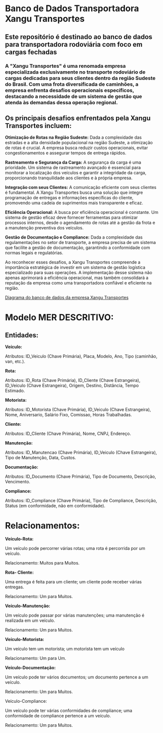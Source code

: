 # Banco de Dados Transportadora Xangu Transportes
## Este repositório é destinado ao banco de dados para transportadora rodoviária com foco em cargas fechadas


### A "Xangu Transportes" é uma renomada empresa especializada exclusivamente no transporte rodoviário de cargas dedicadas para seus clientes dentro da região Sudeste do Brasil. Com uma frota diversificada de caminhões, a empresa enfrenta desafios operacionais específicos, destacando a necessidade de um sistema de gestão que atenda às demandas dessa operação regional. 


## Os principais desafios enfrentados pela Xangu Transportes incluem: 

**Otimização de Rotas na Região Sudeste:** Dada a complexidade das estradas e a alta densidade populacional na região Sudeste, a otimização de rotas é crucial. A empresa busca reduzir custos operacionais, evitar congestionamentos e assegurar tempos de entrega rápidos. 

**Rastreamento e Segurança da Carga:** A segurança da carga é uma prioridade. Um sistema de rastreamento avançado é essencial para monitorar a localização dos veículos e garantir a integridade da carga, proporcionando tranquilidade aos clientes e à própria empresa. 

**Integração com seus Clientes:** A comunicação eficiente com seus clientes é fundamental. A Xangu Transportes busca uma solução que integre programação de entregas e informações específicas do cliente, promovendo uma cadeia de suprimentos mais transparente e eficaz. 

**Eficiência Operacional:** A busca por eficiência operacional é constante. Um sistema de gestão eficaz deve fornecer ferramentas para otimizar processos internos, desde o agendamento de rotas até a gestão da frota e a manutenção preventiva dos veículos. 

**Gestão de Documentação e Compliance:** Dada a complexidade das regulamentações no setor de transporte, a empresa precisa de um sistema que facilite a gestão de documentação, garantindo a conformidade com normas legais e regulatórias. 


Ao reconhecer esses desafios, a Xangu Transportes compreende a importância estratégica de investir em um sistema de gestão logística especializado para suas operações. A implementação desse sistema não apenas aprimorará a eficiência operacional, mas também consolidará a reputação da empresa como uma transportadora confiável e eficiente na região. 




[Diagrama do banco de dados da empresa Xangu Transportes]([(https://dbdiagram.io/d/Diagrama-Xangu-Transportes-65690c553be149578715fde4)])


# Modelo MER DESCRITIVO:


## Entidades: 

**Veículo:**

Atributos: ID_Veiculo (Chave Primária), Placa, Modelo, Ano, Tipo (caminhão, van, etc.). 

**Rota:** 

Atributos: ID_Rota (Chave Primária), ID_Cliente (Chave Estrangeira), ID_Veiculo (Chave Estrangeira), Origem, Destino, Distância, Tempo Estimado. 

**Motorista:** 

Atributos: ID_Motorista (Chave Primária), ID_Veiculo (Chave Estrangeira), Nome, Aniversario, Salário Fixo, Comissao, Horas Trabalhadas. 

**Cliente:** 

Atributos: ID_Cliente (Chave Primária), Nome, CNPJ, Endereço. 

**Manutenção:** 

Atributos: ID_Manutencao (Chave Primária), ID_Veiculo (Chave Estrangeira), Tipo de Manutenção, Data, Custos. 

**Documentação:** 

Atributos: ID_Documento (Chave Primária), Tipo de Documento, Descrição, Vencimento. 

**Compliance:** 

Atributos: ID_Compliance (Chave Primária), Tipo de Compliance, Descrição, Status (em conformidade, não em conformidade). 

 

# Relacionamentos: 

**Veículo-Rota:** 

Um veículo pode percorrer várias rotas; uma rota é percorrida por um veículo. 

Relacionamento: Muitos para Muitos. 

**Rota- Cliente:** 

Uma entrega é feita para um cliente; um cliente pode receber várias entregas. 

Relacionamento: Um para Muitos. 

**Veículo-Manutenção:** 

Um veículo pode passar por várias manutenções; uma manutenção é realizada em um veículo. 

Relacionamento: Um para Muitos. 

**Veículo-Motorista:** 

Um veículo tem um motorista; um motorista tem um veículo 

Relacionamento: Um para Um. 

**Veículo-Documentação:** 

Um veículo pode ter vários documentos; um documento pertence a um veículo. 

Relacionamento: Um para Muitos. 

Veículo-Compliance: 

Um veículo pode ter várias conformidades de compliance; uma conformidade de compliance pertence a um veículo. 

Relacionamento: Um para Muitos. 
